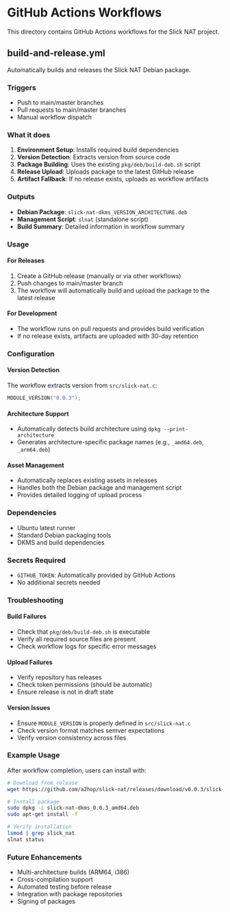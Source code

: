 # GitHub Actions Workflows

This directory contains GitHub Actions workflows for the Slick NAT project.

## build-and-release.yml

Automatically builds and releases the Slick NAT Debian package.

### Triggers
- Push to main/master branches
- Pull requests to main/master branches
- Manual workflow dispatch

### What it does
1. **Environment Setup**: Installs required build dependencies
2. **Version Detection**: Extracts version from source code
3. **Package Building**: Uses the existing `pkg/deb/build-deb.sh` script
4. **Release Upload**: Uploads package to the latest GitHub release
5. **Artifact Fallback**: If no release exists, uploads as workflow artifacts

### Outputs
- **Debian Package**: `slick-nat-dkms_VERSION_ARCHITECTURE.deb`
- **Management Script**: `slnat` (standalone script)
- **Build Summary**: Detailed information in workflow summary

### Usage

#### For Releases
1. Create a GitHub release (manually or via other workflows)
2. Push changes to main/master branch
3. The workflow will automatically build and upload the package to the latest release

#### For Development
- The workflow runs on pull requests and provides build verification
- If no release exists, artifacts are uploaded with 30-day retention

### Configuration

#### Version Detection
The workflow extracts version from `src/slick-nat.c`:
```c
MODULE_VERSION("0.0.3");
```

#### Architecture Support
- Automatically detects build architecture using `dpkg --print-architecture`
- Generates architecture-specific package names (e.g., `_amd64.deb`, `_arm64.deb`)

#### Asset Management
- Automatically replaces existing assets in releases
- Handles both the Debian package and management script
- Provides detailed logging of upload process

### Dependencies
- Ubuntu latest runner
- Standard Debian packaging tools
- DKMS and build dependencies

### Secrets Required
- `GITHUB_TOKEN`: Automatically provided by GitHub Actions
- No additional secrets needed

### Troubleshooting

#### Build Failures
- Check that `pkg/deb/build-deb.sh` is executable
- Verify all required source files are present
- Check workflow logs for specific error messages

#### Upload Failures
- Verify repository has releases
- Check token permissions (should be automatic)
- Ensure release is not in draft state

#### Version Issues
- Ensure `MODULE_VERSION` is properly defined in `src/slick-nat.c`
- Check version format matches semver expectations
- Verify version consistency across files

### Example Usage

After workflow completion, users can install with:
```bash
# Download from release
wget https://github.com/a2hop/slick-nat/releases/download/v0.0.3/slick-nat-dkms_0.0.3_amd64.deb

# Install package
sudo dpkg -i slick-nat-dkms_0.0.3_amd64.deb
sudo apt-get install -f

# Verify installation
lsmod | grep slick_nat
slnat status
```

### Future Enhancements
- Multi-architecture builds (ARM64, i386)
- Cross-compilation support
- Automated testing before release
- Integration with package repositories
- Signing of packages

